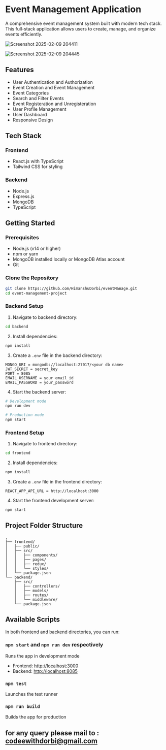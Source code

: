 # Event Management Application

A comprehensive event management system built with modern tech stack. This full-stack application allows users to create, manage, and organize events efficiently.

![Screenshot 2025-02-09 204411](https://github.com/user-attachments/assets/5ce10f78-ee5c-45e4-8f10-8f160ca8ba33)

![Screenshot 2025-02-09 204445](https://github.com/user-attachments/assets/922f752f-02b0-4778-8fbe-56e9c4427efd)

## Features
- User Authentication and Authorization
- Event Creation and Event Management
- Event Categories
- Search and Filter Events
- Event Registeration and Unregisteration
- User Profile Management
- User Dashboard
- Responsive Design

## Tech Stack

### Frontend
- React.js with TypeScript
- Tailwind CSS for styling

### Backend
- Node.js
- Express.js
- MongoDB
- TypeScript

## Getting Started

### Prerequisites
- Node.js (v14 or higher)
- npm or yarn
- MongoDB installed locally or MongoDB Atlas account
- Git

### Clone the Repository
```bash
git clone https://github.com/HimanshuDorbi/eventManage.git
cd event-management-project
```

### Backend Setup
1. Navigate to backend directory:
```bash
cd backend
```

2. Install dependencies:
```bash
npm install
```

3. Create a `.env` file in the backend directory:
```env
MONGO_URI = mongodb://localhost:27017/<your db name>
JWT_SECRET = secret_key
PORT = 8085
EMAIL_USERNAME = your email_id
EMAIL_PASSWORD = your_password
```

4. Start the backend server:
```bash
# Development mode
npm run dev

# Production mode
npm start
```

### Frontend Setup
1. Navigate to frontend directory:
```bash
cd frontend
```

2. Install dependencies:
```bash
npm install
```

3. Create a `.env` file in the frontend directory:
```env
REACT_APP_API_URL = http://localhost:3000
```

4. Start the frontend development server:
```bash
npm start
```

## Project Folder Structure
```
.
├── frontend/
│   ├── public/
│   ├── src/
│   │   ├── components/
│   │   ├── pages/
│   │   ├── redux/
│   │   └── styles/
│   └── package.json
└── backend/
    ├── src/
    │   ├── controllers/
    │   ├── models/
    │   ├── routes/
    │   └── middleware/
    └── package.json
```

## Available Scripts

In both frontend and backend directories, you can run:

### `npm start` and `npm run dev` respectively
Runs the app in development mode
- Frontend: [http://localhost:3000](http://localhost:3000)
- Backend: [http://localhost:8085](http://localhost:8085)

### `npm test`
Launches the test runner

### `npm run build`
Builds the app for production


## for any query please mail to : codeewithdorbi@gmail.com

